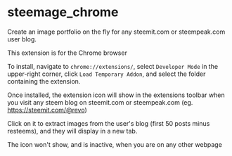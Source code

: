 # steemage_chrome

Create an image portfolio on the fly for any steemit.com or steempeak.com user blog.

This extension is for the Chrome browser

To install, navigate to `chrome://extensions/`, select `Developer Mode` in the upper-right corner, click `Load Temporary Addon`, and select the folder containing the extension.

Once installed, the extension icon will show in the extensions toolbar when you visit any steem blog on steemit.com or steempeak.com (eg. https://steemit.com/@revo)

Click on it to extract images from the user's blog (first 50 posts minus resteems), and they will display in a new tab.

The icon won't show, and is inactive, when you are on any other webpage